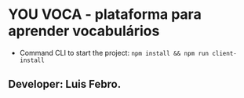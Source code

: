 # YOU VOCA - plataforma para aprender vocabulários

- Command CLI to start the project:
`npm install && npm run client-install`

## Developer: Luis Febro.
